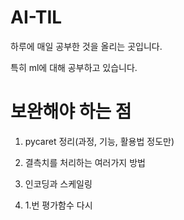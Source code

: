 # AI-TIL


하루에 매일 공부한 것을 올리는 곳입니다.


특히 ml에 대해 공부하고 있습니다.


# 보완해야 하는 점

1. pycaret 정리(과정, 기능, 활용법 정도만)

2. 결측치를 처리하는 여러가지 방법

3. 인코딩과 스케일링

4. 1.번 평가함수 다시 
